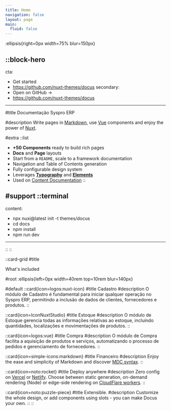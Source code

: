 ```yaml
---
title: Home
navigation: false
layout: page
main:
  fluid: false
---
```


:ellipsis{right=0px width=75% blur=150px}

::block-hero
---
cta:
  - Get started
  - https://github.com/nuxt-themes/docus
secondary:
  - Open on GitHub →
  - https://github.com/nuxt-themes/docus
---

#title
Documentação Syspro ERP

#description
Write pages in [Markdown](https://content.nuxtjs.org), use [Vue](https://vuejs.org) components and enjoy the power of [Nuxt](https://nuxt.com).

#extra
  ::list
  - **+50 Components** ready to build rich pages
  - **Docs** and **Page** layouts
  - Start from a `README`, scale to a framework documentation
  - Navigation and Table of Contents generation
  - Fully configurable design system
  - Leverages [**Typography**](https://typography.nuxt.space/) and [**Elements**](https://elements.nuxt.dev)
  - Used on [Content Documentation](https://content.nuxtjs.org)
  ::

#support
  ::terminal
  ---
  content:
  - npx nuxi@latest init -t themes/docus
  - cd docs
  - npm install
  - npm run dev
  ---
  ::
::

::card-grid
#title

What's included

#root
:ellipsis{left=0px width=40rem top=10rem blur=140px}

#default
  ::card{icon=logos:nuxt-icon}
  #title
  Cadastro
  #description
  O módulo de Cadastro é fundamental para iniciar qualquer operação no Syspro ERP, permitindo a inclusão de dados de clientes, fornecedores e produtos.
  ::

  ::card{icon=IconNuxtStudio}
  #title
  Estoque
  #description
  O módulo de Estoque gerencia todas as informações relativas ao estoque, incluindo quantidades, localizações e movimentações de produtos.
  ::

  ::card{icon=logos:vue}
  #title
  Compra
  #description
  O módulo de Compra facilita a aquisição de produtos e serviços, automatizando o processo de pedidos e gerenciamento de fornecedores.
  ::

  ::card{icon=simple-icons:markdown}
  #title
  Financeiro
  #description
  Enjoy the ease and simplicity of Markdown and discover [MDC syntax](https://content.nuxtjs.org/guide/writing/mdc).
  ::

  ::card{icon=noto:rocket}
  #title
  Deploy anywhere
  #description
  Zero config on [Vercel](https://vercel.com) or [Netlify](https://netlify.com). Choose between static generation, on-demand rendering (Node) or edge-side rendering on [CloudFlare workers](https://workers.cloudflare.com).
  ::

  ::card{icon=noto:puzzle-piece}
  #title
  Extensible.
  #description
  Customize the whole design, or add components using slots - you can make Docus your own.
  ::
::
